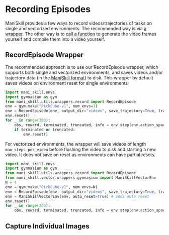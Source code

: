 # Recording Episodes

ManiSkill provides a few ways to record videos/trajectories of tasks on single and vectorized environments. The recommended way is via [a wrapper](#recordepisode-wrapper). The other way is to [call a function](#capture-individual-images) to generate the video frames yourself and compile them into a video yourself.

## RecordEpisode Wrapper

The recommended approach is to use our RecordEpisode wrapper, which supports both single and vectorized environments, and saves videos and/or trajectory data (in the [ManiSkill format](../datasets/demos.md)) to disk. This wrapper by default saves videos on environment reset for single environments
```python
import mani_skill.envs
import gymnasium as gym
from mani_skill.utils.wrappers.record import RecordEpisode
env = gym.make("PickCube-v1", num_envs=1)
env = RecordEpisode(env, output_dir="videos", save_trajectory=True, trajectory_name="trajectory", save_video=True, video_fps=30)
env.reset()
for _ in range(200):
    obs, reward, terminated, truncated, info = env.step(env.action_space.sample())
    if terminated or truncated:
        env.reset()
```

For vectorized environments, the wrapper will save videos of length `max_steps_per_video` before flushing the video to disk and starting a new video. It does not save on reset as environments can have partial resets.

```python
import mani_skill.envs
import gymnasium as gym
from mani_skill.utils.wrappers.record import RecordEpisode
from mani_skill.vector.wrappers.gymnasium import ManiSkillVectorEnv
N = 4
env = gym.make("PickCube-v1", num_envs=N)
env = RecordEpisode(env, output_dir="videos", save_trajectory=True, trajectory_name="trajectory", max_steps_per_video=50, video_fps=30)
env = ManiSkillVectorEnv(env, auto_reset=True) # adds auto reset
env.reset()
for _ in range(200):
    obs, reward, terminated, truncated, info = env.step(env.action_space.sample())
```

## Capture Individual Images